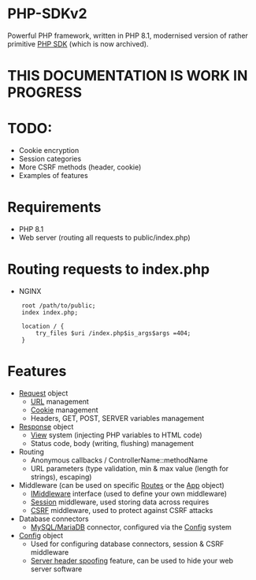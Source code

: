 # PHP-SDKv2
Powerful PHP framework, written in PHP 8.1, modernised version of rather primitive [PHP SDK](https://github.com/lopatar/PHP-SDK) (which is now archived).

# THIS DOCUMENTATION IS WORK IN PROGRESS

# TODO:
- Cookie encryption
- Session categories
- More CSRF methods (header, cookie)
- Examples of features

# Requirements
- PHP 8.1
- Web server (routing all requests to public/index.php)

# Routing requests to index.php

- NGINX

```
    root /path/to/public;
    index index.php;

    location / {
        try_files $uri /index.php$is_args$args =404;
    }
```

# Features

- [Request](https://github.com/lopatar/PHP-SDKv2/blob/main/Sdk/Http/Request.php) object
  - [URL](https://github.com/lopatar/PHP-SDKv2/blob/main/Sdk/Http/Entities/Url.php) management
  - [Cookie](https://github.com/lopatar/PHP-SDKv2/blob/main/Sdk/Http/Entities/Cookie.php) management
  - Headers, GET, POST, SERVER variables management
- [Response](https://github.com/lopatar/PHP-SDKv2/blob/main/Sdk/Http/Response.php) object
  - [View](https://github.com/lopatar/PHP-SDKv2/blob/main/Sdk/Render/View.php) system (injecting PHP variables to HTML code)
  - Status code, body (writing, flushing) management
- Routing
  - Anonymous callbacks / ControllerName::methodName
  - URL parameters (type validation, min & max value (length for strings), escaping)
- Middleware (can be used on specific [Routes](https://github.com/lopatar/PHP-SDKv2/blob/main/Sdk/Routing/Entities/Route.php) or the [App](https://github.com/lopatar/PHP-SDKv2/blob/main/Sdk/App.php) object)
    - [IMiddleware](https://github.com/lopatar/PHP-SDKv2/blob/main/Sdk/Middleware/Interfaces/IMiddleware.php) interface (used to define your own middleware)
    - [Session](https://github.com/lopatar/PHP-SDKv2/blob/main/Sdk/Middleware/Session.php) middleware, used storing data across requires
    - [CSRF](https://github.com/lopatar/PHP-SDKv2/blob/main/Sdk/Middleware/CSRF.php) middleware, used to protect against CSRF attacks
- Database connectors
    - [MySQL/MariaDB](https://github.com/lopatar/PHP-SDKv2/blob/main/Sdk/Database/MariaDB/Connection.php) connector, configured via the [Config](https://github.com/lopatar/PHP-SDKv2/blob/main/App/Config.php) system
- [Config](https://github.com/lopatar/PHP-SDKv2/blob/main/App/Config.php) object
    - Used for configuring database connectors, session & CSRF middleware
    - [Server header spoofing](https://github.com/lopatar/PHP-SDKv2/blob/main/App/Config.php#L55) feature, can be used to hide your web server software